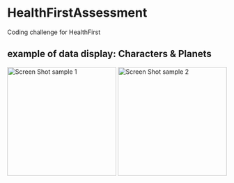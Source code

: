 # HealthFirstAssessment
Coding challenge for HealthFirst

## example of data display: Characters & Planets
<img width="250" alt="Screen Shot sample 1" src="https://user-images.githubusercontent.com/43827399/62829836-d3519e80-bbbf-11e9-8942-a6a0a4360f6b.png">
<img width="250" alt="Screen Shot sample 2" src="https://user-images.githubusercontent.com/43827399/62829837-d3519e80-bbbf-11e9-920d-76b7f28a3630.png">
